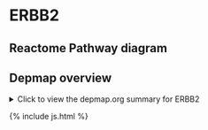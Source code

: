 <h1>ERBB2</h1>
<h2>Reactome Pathway diagram</h2>
<div id="diagramHolder"></div>

<script>
    //Creating the Reactome Diagram widget
    //Take into account a proxy needs to be set up in your server side pointing to www.reactome.org
    function onReactomeDiagramReady(){  //This function is automatically called when the widget code is ready to be used
        var diagram = Reactome.Diagram.create({
            "placeHolder" : "diagramHolder",
            "width" : 900,
            "height" : 500
        });

        //Initialising it to the "Hemostasis" pathway
        diagram.loadDiagram("R-HSA-5673001");

        //Adding different listeners

        diagram.onDiagramLoaded(function (loaded) {
            console.info("Loaded ", loaded);
            diagram.flagItems("FYN");
            if (loaded == "R-HSA-5673001") diagram.selectItem("R-HSA-5673001");
        });

     }
</script>


<h2>Depmap overview</h2>
<details>
  <summary>Click to view the depmap.org summary for ERBB2</summary>

  <iframe src="https://depmap.org/portal/gene/ERBB2?tab=overview" style="border:none;width:100%;height:800px"></iframe>
</details>





{% include js.html %}
